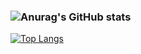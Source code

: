 ### ![Anurag's GitHub stats](https://github-readme-stats.vercel.app/api?username=Hanson-Tsai&show_icons=true&theme=radical)
[![Top Langs](https://github-readme-stats.vercel.app/api/top-langs/?username=Hanson-Tsai&show_icons=true&theme=radical)](https://github.com/anuraghazra/github-readme-stats)

<!--
**Hanson-Tsai/Hanson-Tsai** is a ✨ _special_ ✨ repository because its `README.md` (this file) appears on your GitHub profile.

Here are some ideas to get you started:

- 🔭 I’m currently working on ...
- 🌱 I’m currently learning ...
- 👯 I’m looking to collaborate on ...
- 🤔 I’m looking for help with ...
- 💬 Ask me about ...
- 📫 How to reach me: ...
- 😄 Pronouns: ...
- ⚡ Fun fact: ...
-->

